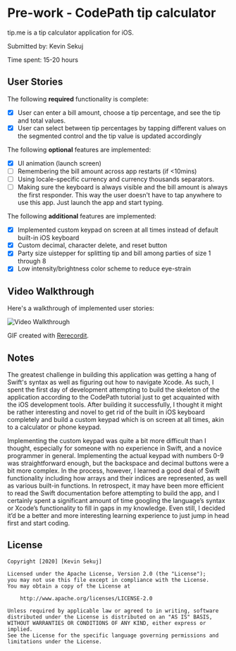 # Pre-work - CodePath tip calculator

tip.me is a tip calculator application for iOS.

Submitted by: Kevin Sekuj

Time spent: 15-20 hours

## User Stories

The following **required** functionality is complete:

* [x] User can enter a bill amount, choose a tip percentage, and see the tip and total values.
* [x] User can select between tip percentages by tapping different values on the segmented control and the tip value is updated accordingly

The following **optional** features are implemented:

* [x] UI animation (launch screen)
* [ ] Remembering the bill amount across app restarts (if <10mins)
* [ ] Using locale-specific currency and currency thousands separators.
* [ ] Making sure the keyboard is always visible and the bill amount is always the first responder. This way the user doesn't have to tap anywhere to use this app. Just launch the app and start typing.

The following **additional** features are implemented:

- [x] Implemented custom keypad on screen at all times instead of default built-in iOS keyboard 
- [x] Custom decimal, character delete, and reset button
- [x] Party size uistepper for splitting tip and bill among parties of size 1 through 8
- [x] Low intensity/brightness color scheme to reduce eye-strain

## Video Walkthrough

Here's a walkthrough of implemented user stories:

<img src='http://g.recordit.co/2qCKYDvVBf.gif' title='Video Walkthrough' width='' alt='Video Walkthrough' />

GIF created with [Rerecordit](https://recordit.co/).

## Notes

  The greatest challenge in building this application was getting a hang of Swift's syntax as well as figuring out how to navigate Xcode. As such, I spent the first day of development attempting to build the skeleton of the application according to the CodePath tutorial just  to get acquainted with the iOS development tools. After building it successfully, I thought it might be rather interesting and novel to get rid of the built in iOS keyboard completely and build a custom keypad which is on screen at all times, akin to a calculator or phone keypad.
	
  Implementing the custom keypad was quite a bit more difficult than I thought, especially for someone with no experience in Swift, and a novice programmer in general. Implementing the actual  keypad with numbers 0-9 was straightforward enough, but the backspace and decimal buttons were a bit more complex. In the process, however, I learned a good deal of Swift functionality including how arrays and their indices are represented, as well as various built-in functions. In retrospect, it may have been more efficient to read the Swift documentation before attempting to build the app, and I certainly spent a significant amount of time googling the language’s syntax or Xcode’s functionality to fill in gaps in my knowledge. Even still, I decided it’d be a better and more interesting learning experience to just jump in head first and start coding.


## License

    Copyright [2020] [Kevin Sekuj]

    Licensed under the Apache License, Version 2.0 (the "License");
    you may not use this file except in compliance with the License.
    You may obtain a copy of the License at

        http://www.apache.org/licenses/LICENSE-2.0

    Unless required by applicable law or agreed to in writing, software
    distributed under the License is distributed on an "AS IS" BASIS,
    WITHOUT WARRANTIES OR CONDITIONS OF ANY KIND, either express or implied.
    See the License for the specific language governing permissions and
    limitations under the License.
